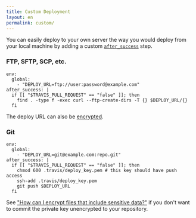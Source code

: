 ```yaml
---
title: Custom Deployment
layout: en
permalink: custom/
---
```


You can easily deploy to your own server the way you would deploy from your local machine by adding a custom [`after_success`](/docs/user/build-configuration/#Define-custom-build-lifecycle-commands) step.

### FTP, SFTP, SCP, etc.

    env:
      global:
        - "DEPLOY_URL=ftp://user:password@example.com"
    after_success: |
      if [[ "$TRAVIS_PULL_REQUEST" == "false" ]]; then
        find . -type f -exec curl --ftp-create-dirs -T {} $DEPLOY_URL/{}
      fi

The deploy URL can also be [encrypted](/docs/user/encryption-keys/).

### Git

    env:
      global:
        - "DEPLOY_URL=git@example.com:repo.git"
    after_success: |
      if [[ "$TRAVIS_PULL_REQUEST" == "false" ]]; then
        chmod 600 .travis/deploy_key.pem # this key should have push access
        ssh-add .travis/deploy_key.pem
        git push $DEPLOY_URL
      fi

See ["How can I encrypt files that include sensitive data?"](/docs/user/travis-pro/#How-can-I-encrypt-files-that-include-sensitive-data%3F) if you don't want to commit the private key unencrypted to your repository.
